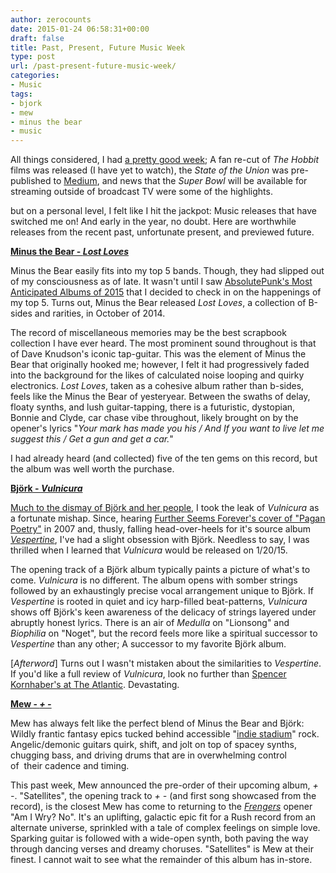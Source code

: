 ```yaml
---
author: zerocounts
date: 2015-01-24 06:58:31+00:00
draft: false
title: Past, Present, Future Music Week
type: post
url: /past-present-future-music-week/
categories:
- Music
tags:
- bjork
- mew
- minus the bear
- music
---
```


All things considered, I had [a pretty good week](https://twitter.com/_kylestarr/status/557766906409922560); A fan re-cut of _The Hobbit_ films was released (I have yet to watch), the _State of the Union_ was pre-published to [Medium](https://medium.com/@WhiteHouse/president-obamas-state-of-the-union-address-remarks-as-prepared-for-delivery-55f9825449b2), and news that the _Super Bowl_ will be available for streaming outside of broadcast TV were some of the highlights.

but on a personal level, I felt like I hit the jackpot: Music releases that have switched me on! And early in the year, no doubt. Here are worthwhile releases from the recent past, unfortunate present, and previewed future.

**[Minus the Bear - _Lost Loves_](https://itunes.apple.com/us/album/lost-loves/id952830823)**

[](https://www.zerocounts.net/wp-content/uploads/2015/01/Lost-Loves.jpg)

Minus the Bear easily fits into my top 5 bands. Though, they had slipped out of my consciousness as of late. It wasn't until I saw [AbsolutePunk's Most Anticipated Albums of 2015](http://www.absolutepunk.net/showthread.php?t=3716239) that I decided to check in on the happenings of my top 5. Turns out, Minus the Bear released _Lost Loves_, a collection of B-sides and rarities, in October of 2014.

The record of miscellaneous memories may be the best scrapbook collection I have ever heard. The most prominent sound throughout is that of Dave Knudson's iconic tap-guitar. This was the element of Minus the Bear that originally hooked me; however, I felt it had progressively faded into the background for the likes of calculated noise looping and quirky electronics. _Lost Loves_, taken as a cohesive album rather than b-sides, feels like the Minus the Bear of yesteryear. Between the swaths of delay, floaty synths, and lush guitar-tapping, there is a futuristic, dystopian, Bonnie and Clyde, car chase vibe throughout, likely brought on by the opener's lyrics "_Your mark has made you his /_ _And If you want to live let me suggest this / Get a gun and get a car._"

I had already heard (and collected) five of the ten gems on this record, but the album was well worth the purchase.

**[Björk - _Vulnicura_](https://itunes.apple.com/us/album/vulnicura/id960042103)**

[](https://www.zerocounts.net/wp-content/uploads/2015/01/Vulnicura.jpg)

[Much to the dismay of Björk and her people](http://www.billboard.com/biz/articles/news/digital-and-mobile/6450345/how-bjorks-team-handled-vulnicura-leak-behind-the), I took the leak of _Vulnicura_ as a fortunate mishap. Since, hearing [Further Seems Forever's cover of "Pagan Poetry"](https://itunes.apple.com/us/album/pagan-poetry/id261853627?i=261854569) in 2007 and, thusly, falling head-over-heels for it's source album [_Vespertine_](https://itunes.apple.com/us/album/vespertine/id20920260), I've had a slight obsession with Björk. Needless to say, I was thrilled when I learned that _Vulnicura_ would be released on 1/20/15.

The opening track of a Björk album typically paints a picture of what's to come. _Vulnicura_ is no different. The album opens with somber strings followed by an exhaustingly precise vocal arrangement unique to Björk. If _Vespertine_ is rooted in quiet and icy harp-filled beat-patterns, _Vulnicura_ shows off Björk's keen awareness of the delicacy of strings layered under abruptly honest lyrics. There is an air of _Medulla_ on "Lionsong" and _Biophilia_ on "Noget", but the record feels more like a spiritual successor to _Vespertine_ than any other; A successor to my favorite Björk album.

[_Afterword_] Turns out I wasn't mistaken about the similarities to _Vespertine_. If you'd like a full review of _Vulnicura_, look no further than [Spencer Kornhaber's at The Atlantic](http://www.theatlantic.com/entertainment/archive/2015/01/bjorks-vulnicura-is-the-definition-of-devastating/384735/). Devastating.

**[Mew - _+ -_](https://itunes.apple.com/us/album//id958655785)**

[](https://www.zerocounts.net/wp-content/uploads/2015/01/10904598_10153096765362425_5286044756794194432_o.jpg)

Mew has always felt like the perfect blend of Minus the Bear and Björk: Wildly frantic fantasy epics tucked behind accessible "[indie stadium](http://www.thestar.com.my/Lifestyle/Entertainment/Music/News/2013/10/29/Mews-widescreen-vision/)" rock. Angelic/demonic guitars quirk, shift, and jolt on top of spacey synths, chugging bass, and driving drums that are in overwhelming control of  their cadence and timing.

This past week, Mew announced the pre-order of their upcoming album, _+ -_. "Satellites", the opening track to _+ -_ (and first song showcased from the record), is the closest Mew has come to returning to the [_Frengers_](https://itunes.apple.com/us/album/frengers/id202709659) opener "Am I Wry? No". It's an uplifting, galactic epic fit for a Rush record from an alternate universe, sprinkled with a tale of complex feelings on simple love. Sparking guitar is followed with a wide-open synth, both paving the way through dancing verses and dreamy choruses. "Satellites" is Mew at their finest. I cannot wait to see what the remainder of this album has in-store.
